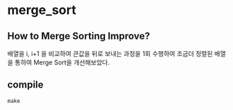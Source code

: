 
# merge_sort     

## How to Merge Sorting Improve?

배열을 i, i+1 을 비교하여 큰값을 뒤로 보내는 과정을 1회 수행하여 조금더 정렬된 배열을 통하여 Merge Sort을 개선해보았다.

## compile

```
make
```
